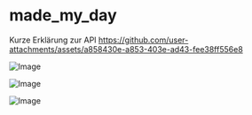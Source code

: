 # made_my_day
Kurze Erklärung zur API
https://github.com/user-attachments/assets/a858430e-a853-403e-ad43-fee38ff556e8

![Image](https://github.com/user-attachments/assets/ad9aaa63-937e-48b9-9a0a-33063a046c47)

![Image](https://github.com/user-attachments/assets/c59f1c0e-e53d-4a3c-9da2-e967089c3a4d)

![Image](https://github.com/user-attachments/assets/aaed522c-2da8-4480-b982-ee67594df8ed)

